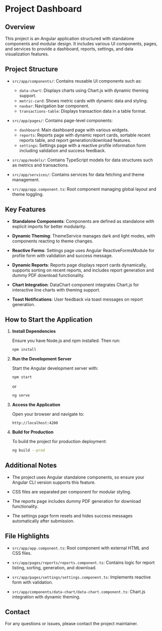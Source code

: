 # Project Dashboard

## Overview

This project is an Angular application structured with standalone components and modular design. It includes various UI components, pages, and services to provide a dashboard, reports, settings, and data visualization features.

## Project Structure

- `src/app/components/`: Contains reusable UI components such as:
  - `data-chart`: Displays charts using Chart.js with dynamic theming support.
  - `metric-card`: Shows metric cards with dynamic data and styling.
  - `navbar`: Navigation bar component.
  - `transactions-table`: Displays transaction data in a table format.

- `src/app/pages/`: Contains page-level components:
  - `dashboard`: Main dashboard page with various widgets.
  - `reports`: Reports page with dynamic report cards, sortable recent reports table, and report generation/download features.
  - `settings`: Settings page with a reactive profile information form including validation and success feedback.

- `src/app/models/`: Contains TypeScript models for data structures such as metrics and transactions.

- `src/app/services/`: Contains services for data fetching and theme management.

- `src/app/app.component.ts`: Root component managing global layout and theme toggling.

## Key Features

- **Standalone Components**: Components are defined as standalone with explicit imports for better modularity.

- **Dynamic Theming**: ThemeService manages dark and light modes, with components reacting to theme changes.

- **Reactive Forms**: Settings page uses Angular ReactiveFormsModule for profile form with validation and success message.

- **Dynamic Reports**: Reports page displays report cards dynamically, supports sorting on recent reports, and includes report generation and dummy PDF download functionality.

- **Chart Integration**: DataChart component integrates Chart.js for interactive line charts with theming support.

- **Toast Notifications**: User feedback via toast messages on report generation.

## How to Start the Application

1. **Install Dependencies**

   Ensure you have Node.js and npm installed. Then run:

   ```bash
   npm install
   ```

2. **Run the Development Server**

   Start the Angular development server with:

   ```bash
   npm start
   ```

   or

   ```bash
   ng serve
   ```

3. **Access the Application**

   Open your browser and navigate to:

   ```
   http://localhost:4200
   ```

4. **Build for Production**

   To build the project for production deployment:

   ```bash
   ng build --prod
   ```

## Additional Notes

- The project uses Angular standalone components, so ensure your Angular CLI version supports this feature.

- CSS files are separated per component for modular styling.

- The reports page includes dummy PDF generation for download functionality.

- The settings page form resets and hides success messages automatically after submission.

## File Highlights

- `src/app/app.component.ts`: Root component with external HTML and CSS files.

- `src/app/pages/reports/reports.component.ts`: Contains logic for report listing, sorting, generation, and download.

- `src/app/pages/settings/settings.component.ts`: Implements reactive form with validation.

- `src/app/components/data-chart/data-chart.component.ts`: Chart.js integration with dynamic theming.

## Contact

For any questions or issues, please contact the project maintainer.
